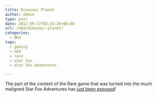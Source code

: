 ```yaml
---
title: Dinosaur Planet
author: admin
type: post
date: 2012-09-17T03:33:26+00:00
url: /n64/dinosaur-planet/
categories:
  - N64
tags:
  - gaming
  - n64
  - rare
  - star fox
  - star fox adventures

---
```

The part of the content of the Rare game that was turned into the much maligned Star Fox Adventures has [just been exposed][1]!

&nbsp;

 [1]: http://www.screwattack.com/news/fox-had-his-adventure-krystal-was-dinosaur-planet-and-heres-lost-footage
